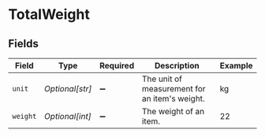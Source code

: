 # TotalWeight


## Fields

| Field                                         | Type                                          | Required                                      | Description                                   | Example                                       |
| --------------------------------------------- | --------------------------------------------- | --------------------------------------------- | --------------------------------------------- | --------------------------------------------- |
| `unit`                                        | *Optional[str]*                               | :heavy_minus_sign:                            | The unit of measurement for an item's weight. | kg                                            |
| `weight`                                      | *Optional[int]*                               | :heavy_minus_sign:                            | The weight of an item.                        | 22                                            |